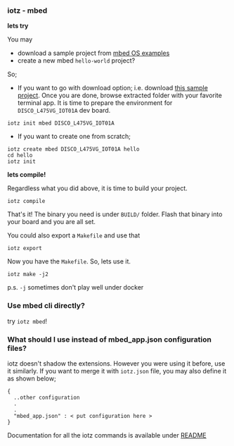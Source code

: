 ### iotz - mbed

**lets try**

You may
- download a sample project from [mbed OS examples](https://os.mbed.com/teams/mbed-os-examples/code/)
- create a new mbed `hello-world` project?

So;

- If you want to go with download option;
i.e. download [this sample project](https://os.mbed.com/teams/mbed-os-examples/code/mbed-os-example-blinky/).
Once you are done, browse extracted folder with your favorite terminal app. It
is time to prepare the environment for `DISCO_L475VG_IOT01A` dev board.
```
iotz init mbed DISCO_L475VG_IOT01A
```

- If you want to create one from scratch;
```
iotz create mbed DISCO_L475VG_IOT01A hello
cd hello
iotz init
```

**lets compile!**

Regardless what you did above, it is time to build your project.
```
iotz compile
```

That's it! The binary you need is under `BUILD/` folder.
Flash that binary into your board and you are all set.

You could also export a `Makefile` and use that
```
iotz export
```

Now you have the `Makefile`. So, lets use it.
```
iotz make -j2
```
p.s. `-j` sometimes don't play well under docker

### Use mbed cli directly?

try `iotz mbed`!

### What should I use instead of mbed_app.json configuration files?

iotz doesn't shadow the extensions. However you were using it before, use it
similarly. If you want to merge it with `iotz.json` file, you may also define it
as shown below;

```
{
  ..other configuration
  .
  .
  "mbed_app.json" : < put configuration here >
}
```

Documentation for all the iotz commands is available under [README](../../README.md)